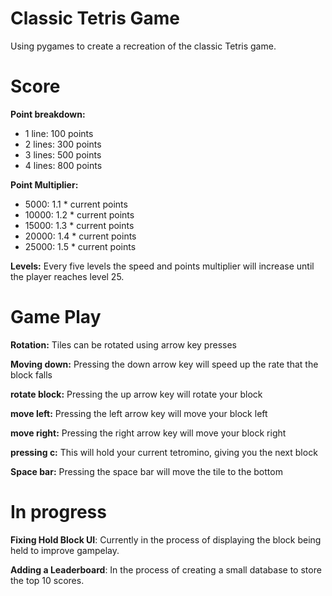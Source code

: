 # Classic Tetris Game 
Using pygames to create a recreation of the classic Tetris game. 

# Score 
**Point breakdown:** 
- 1 line: 100 points
- 2 lines: 300 points
- 3 lines: 500 points
- 4 lines: 800 points

**Point Multiplier:**
- 5000: 1.1 * current points 
- 10000: 1.2 * current points 
- 15000: 1.3 * current points 
- 20000: 1.4 * current points 
- 25000: 1.5 * current points

**Levels:** Every five levels the speed and points multiplier will increase until the player reaches level 25. 

# Game Play 
**Rotation:** Tiles can be rotated using arrow key presses 

**Moving down:** Pressing the down arrow key will speed up the rate that the block falls 

**rotate block:** Pressing the up arrow key will rotate your block

**move left:** Pressing the left arrow key will move your block left 

**move right:** Pressing the right arrow key will move your block right 

**pressing c:** This will hold your current tetromino, giving you the next block 

**Space bar:** Pressing the space bar will move the tile to the bottom 

# In progress 
**Fixing Hold Block UI**: Currently in the process of displaying the block being held to improve gampelay. 

**Adding a Leaderboard**: In the process of creating a small database to store the top 10 scores. 


